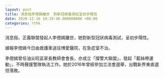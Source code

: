 ```yaml
---
layout: post
title: 消息指李偲嫣離世　對新冠病毒測試呈初步陽性
date: 2020-12-16 19:19:40.000000000 +08:00
categories: rthk
---
```


消息指，正義聯盟發起人李偲嫣離世，她對新型冠狀病毒測試，呈初步陽性。

據報李偲嫣今日由救護車送往博愛醫院，在急症室不治。

李偲嫣曾任油尖旺區家長教師會會長，亦成立「撐警大聯盟」，發起「藍絲帶運動」，不時聲援警隊執法工作。她於2016年曾經參加立法會選舉，出戰新界東直選但落敗。
